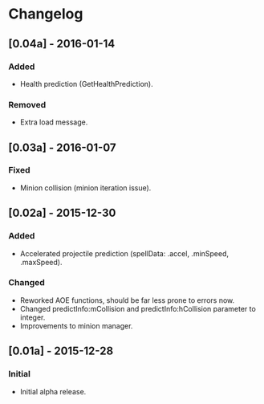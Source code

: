# Changelog

## [0.04a] - 2016-01-14
### Added
- Health prediction (GetHealthPrediction).

### Removed
- Extra load message.

## [0.03a] - 2016-01-07
### Fixed
- Minion collision (minion iteration issue).

## [0.02a] - 2015-12-30
### Added
- Accelerated projectile prediction (spellData: .accel, .minSpeed, .maxSpeed).

### Changed
- Reworked AOE functions, should be far less prone to errors now.
- Changed predictInfo:mCollision and predictInfo:hCollision parameter to integer.
- Improvements to minion manager.

## [0.01a] - 2015-12-28
### Initial
- Initial alpha release.
